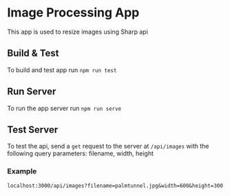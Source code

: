 # Image Processing App

This app is used to resize images using Sharp api

## Build & Test

To build and test app run `npm run test`

## Run Server

To run the app server run `npm run serve`

## Test Server

To test the api, send a `get` request to the server at `/api/images` with the following query parameters:
filename, width, height

### Example

`localhost:3000/api/images?filename=palmtunnel.jpg&width=600&height=300`
